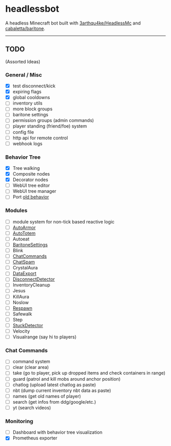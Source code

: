 # headlessbot

A headless Minecraft bot built with [3arthqu4ke/HeadlessMc](https://github.com/3arthqu4ke/HeadlessMc)
and [cabaletta/baritone](https://github.com/cabaletta/baritone).

---

## TODO

(Assorted Ideas)

### General / Misc

- [X] test disconnect/kick
- [X] expiring flags
- [X] global cooldowns
- [ ] inventory utils
- [ ] more block groups
- [ ] baritone settings
- [ ] permission groups (admin commands)
- [ ] player standing (friend/foe) system
- [ ] config file
- [ ] http api for remote control
- [ ] webhook logs

### Behavior Tree

- [X] Tree walking
- [X] Composite nodes
- [X] Decorator nodes
- [ ] WebUI tree editor
- [ ] WebUI tree manager
- [ ] Port [old behavior](https://github.com/nothub/headlessbot/blob/old/src/main/java/not/hub/headlessbot/fsm/behaviour/Controller.java)

### Modules

- [ ] module system for non-tick based reactive logic
- [ ] [AutoArmor](https://github.com/nothub/headlessbot/blob/old/src/main/java/not/hub/headlessbot/modules/AutoArmorModule.java)
- [ ] [AutoTotem](https://github.com/nothub/headlessbot/blob/old/src/main/java/not/hub/headlessbot/modules/AutoTotemModule.java)
- [ ] Autoeat
- [ ] [BaritoneSettings](https://github.com/nothub/headlessbot/blob/old/src/main/java/not/hub/headlessbot/modules/BaritoneSettingsModule.java)
- [ ] Blink
- [ ] [ChatCommands](https://github.com/nothub/headlessbot/blob/old/src/main/java/not/hub/headlessbot/modules/ChatCommandsModule.java)
- [ ] [ChatSpam](https://github.com/nothub/headlessbot/blob/old/src/main/java/not/hub/headlessbot/modules/ChatSpamModule.java)
- [ ] CrystalAura
- [ ] [DataExport](https://github.com/nothub/headlessbot/blob/old/src/main/java/not/hub/headlessbot/modules/DataExportModule.java)
- [ ] [DisconnectDetector](https://github.com/nothub/headlessbot/blob/old/src/main/java/not/hub/headlessbot/modules/DisconnectDetectorModule.java)
- [ ] InventoryCleanup
- [ ] Jesus
- [ ] KillAura
- [ ] Noslow
- [ ] [Respawn](https://github.com/nothub/headlessbot/blob/old/src/main/java/not/hub/headlessbot/modules/RespawnModule.java)
- [ ] Safewalk
- [ ] Step
- [ ] [StuckDetector](https://github.com/nothub/headlessbot/blob/old/src/main/java/not/hub/headlessbot/modules/StuckDetectorModule.java)
- [ ] Velocity
- [ ] Visualrange (say hi to players)

### Chat Commands

- [ ] command system
- [ ] clear (clear area)
- [ ] take (go to player, pick up dropped items and check containers in range)
- [ ] guard (patrol and kill mobs around anchor position)
- [ ] chatlog (upload latest chatlog as paste)
- [ ] nbt (dump current inventory nbt data as paste)
- [ ] names (get old names of player)
- [ ] search (get infos from ddg/google/etc.)
- [ ] yt (search videos)

### Monitoring

- [ ] Dashboard with behavior tree visualization
- [X] Prometheus exporter
